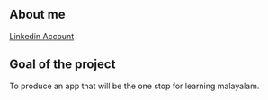 ## About me


[Linkedin Account]("https://www.linkedin.com/in/aryan-sunil-532920287?utm_source=share&utm_campaign=share_via&utm_content=profile&utm_medium=android_app")


## Goal of the project
To produce an app that will be the one stop for learning malayalam.
